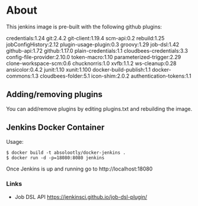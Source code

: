# About

This jenkins image is pre-built with the following github plugins:

credentials:1.24
git:2.4.2
git-client:1.19.4
scm-api:0.2
rebuild:1.25
jobConfigHistory:2.12
plugin-usage-plugin:0.3
groovy:1.29
job-dsl:1.42
github-api:1.72
github:1.17.0
plain-credentials:1.1
cloudbees-credentials:3.3
config-file-provider:2.10.0
token-macro:1.10
parameterized-trigger:2.29
clone-workspace-scm:0.6
chucknorris:1.0
xvfb:1.1.2
ws-cleanup:0.28
ansicolor:0.4.2
junit:1.10
xunit:1.100
docker-build-publish:1.1
docker-commons:1.3
cloudbees-folder:5.1
icon-shim:2.0.2
authentication-tokens:1.1

## Adding/removing plugins

You can add/remove plugins by editing plugins.txt and rebuilding the image.

## Jenkins Docker Container

Usage:

```
$ docker build -t absolootly/docker-jenkins .
$ docker run -d -p=18080:8080 jenkins
```

Once Jenkins is up and running go to http://localhost:18080

### Links

- Job DSL API https://jenkinsci.github.io/job-dsl-plugin/
